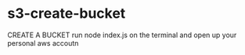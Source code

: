 # s3-create-bucket
CREATE A BUCKET
run node index.js on the terminal and open up your personal aws accoutn